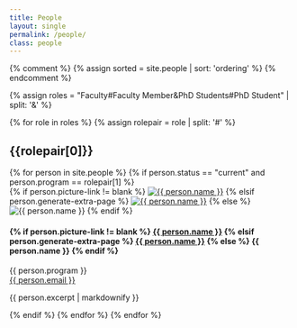 ```yaml
---
title: People 
layout: single 
permalink: /people/
class: people
---
```


{% comment %}
{% assign sorted = site.people | sort: 'ordering' %}
{% endcomment %}

{% assign roles = "Faculty#Faculty Member&PhD Students#PhD Student" | split: '&' %}

{% for role in roles %}
{% assign rolepair = role | split: '#' %}
<h2>{{rolepair[0]}}</h2>
{% for person in site.people %}
{% if person.status == "current" and person.program == rolepair[1] %}
<div class="person">
<div class="person-basic">
<div class="person-img">
{% if person.picture-link != blank %}
<a href="{{ person.picture-link }}" target="_blank"><img src="{{ site.baseurl }}{{ person.picture }}" alt="{{ person.name }}" title="{{ person.name }}" class="person-img"></a>
{% elsif person.generate-extra-page %}
<a href="{{ site.baseurl }}{{ person.url }}" target="_blank"><img src="{{ site.baseurl }}{{ person.picture }}" alt="{{ person.name }}" title="{{ person.name }}" class="person-img"></a>
{% else %}
<img src="{{ site.baseurl }}{{ person.picture }}" alt="{{ person.name }}" title="{{ person.name }}" class="person-img">
{% endif %}
</div>
<div class="person-info">
<h4>
{% if person.picture-link != blank %}
<a href="{{ person.header-link }}" target="_blank">{{ person.name }}</a>
{% elsif person.generate-extra-page %}
<a href="{{ site.baseurl }}{{ person.url }}" target="_blank">{{ person.name }}</a>
{% else %}
{{ person.name }}
{% endif %}
</h4>
    <p>{{ person.program }}<br>
    <a href="mailto:{{ person.email }}">{{ person.email }}</a></p>
</div>
</div>
<div class="person-bio">
    <p>{{ person.excerpt | markdownify }}</p>
</div>
</div>
{% endif %}
{% endfor %}
{% endfor %}
